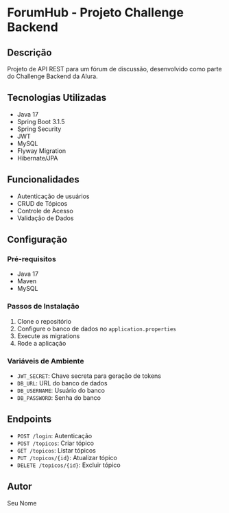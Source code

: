 # ForumHub - Projeto Challenge Backend

## Descrição
Projeto de API REST para um fórum de discussão, desenvolvido como parte do Challenge Backend da Alura.

## Tecnologias Utilizadas
- Java 17
- Spring Boot 3.1.5
- Spring Security
- JWT
- MySQL
- Flyway Migration
- Hibernate/JPA

## Funcionalidades
- Autenticação de usuários
- CRUD de Tópicos
- Controle de Acesso
- Validação de Dados

## Configuração

### Pré-requisitos
- Java 17
- Maven
- MySQL

### Passos de Instalação
1. Clone o repositório
2. Configure o banco de dados no `application.properties`
3. Execute as migrations
4. Rode a aplicação

### Variáveis de Ambiente
- `JWT_SECRET`: Chave secreta para geração de tokens
- `DB_URL`: URL do banco de dados
- `DB_USERNAME`: Usuário do banco
- `DB_PASSWORD`: Senha do banco

## Endpoints
- `POST /login`: Autenticação
- `POST /topicos`: Criar tópico
- `GET /topicos`: Listar tópicos
- `PUT /topicos/{id}`: Atualizar tópico
- `DELETE /topicos/{id}`: Excluir tópico

## Autor
Seu Nome